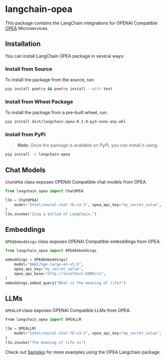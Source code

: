 # langchain-opea

This package contains the LangChain integrations for OPENAI Compatible [OPEA](https://opea.dev/) Microservices.

## Installation

You can install LangChain OPEA package in several ways:

### Install from Source

To install the package from the source, run:

```bash
pip install poetry && poetry install --with test
```

### Install from Wheel Package

To install the package from a pre-built wheel, run:

```bash
pip install dist/langchain_opea-0.1.0-py3-none-any.whl
```

### Install from PyPi

> **Note:** Once the package is available on PyPi, you can install it using:

```bash
pip install -U langchain-opea
```

## Chat Models

`ChatOPEA` class exposes OPENAI Compatible chat models from OPEA.

```python
from langchain_opea import ChatOPEA

llm = ChatOPEA(
    model="Intel/neural-chat-7b-v3-3", opea_api_key="my_secret_value", opea_api_base="http://localhost:9009/v1"
)
llm.invoke("Sing a ballad of LangChain.")
```

## Embeddings

`OPEAEmbeddings` class exposes OPENAI Compatible embeddings from OPEA.

```python
from langchain_opea import OPEAEmbeddings

embeddings = OPEAEmbeddings(
    model="BAAI/bge-large-en-v1.5",
    opea_api_key="my_secret_value",
    opea_api_base="http://localhost:6006/v1",
)
embeddings.embed_query("What is the meaning of life?")
```

## LLMs

`OPEALLM` class exposes OPENAI Compatible LLMs from OPEA.

```python
from langchain_opea import OPEALLM

llm = OPEALLM(
    model="Intel/neural-chat-7b-v3-3", opea_api_key="my_secret_value", opea_api_base="http://localhost:9009/v1"
)
llm.invoke("The meaning of life is")
```

Check out [Samples](./samples/README.md) for more examples using the OPEA Langchain package.
